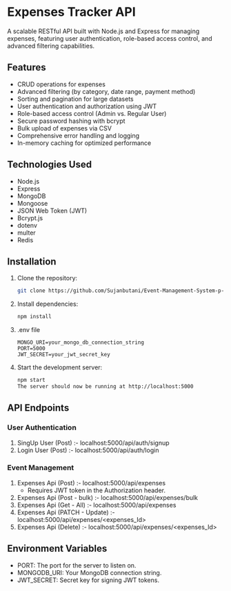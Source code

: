 # Expenses Tracker API

A scalable RESTful API built with Node.js and Express for managing expenses, featuring user authentication, role-based access control, and advanced filtering capabilities.

## Features

- CRUD operations for expenses
- Advanced filtering (by category, date range, payment method)
- Sorting and pagination for large datasets
- User authentication and authorization using JWT
- Role-based access control (Admin vs. Regular User)
- Secure password hashing with bcrypt
- Bulk upload of expenses via CSV
- Comprehensive error handling and logging
- In-memory caching for optimized performance

## Technologies Used

- Node.js
- Express
- MongoDB
- Mongoose
- JSON Web Token (JWT)
- Bcrypt.js
- dotenv
- multer
- Redis

## Installation

1. Clone the repository:

   ```bash
   git clone https://github.com/Sujanbutani/Event-Management-System-p-6.git

2. Install dependencies:

    ```bash
    npm install

3. .env file

     ```
    MONGO_URI=your_mongo_db_connection_string
    PORT=5000
    JWT_SECRET=your_jwt_secret_key

    ```

4. Start the development server:

   ```bash
   npm start
   The server should now be running at http://localhost:5000
   ```

## API Endpoints

### User Authentication
1. SingUp User (Post) :- localhost:5000/api/auth/signup
2. Login User (Post) :- localhost:5000/api/auth/login

### Event Management
1. Expenses Api (Post) :- localhost:5000/api/expenses
    - Requires JWT token in the Authorization header.
2. Expenses Api (Post - bulk) :- localhost:5000/api/expenses/bulk
3. Expenses Api (Get - All) :-  localhost:5000/api/expenses
4. Expenses Api (PATCH - Update) :- localhost:5000/api/expenses/<expenses_Id>
5. Expenses Api (Delete) :- localhost:5000/api/expenses/<expenses_Id>

## Environment Variables
- PORT: The port for the server to listen on.
- MONGODB_URI: Your MongoDB connection string.
- JWT_SECRET: Secret key for signing JWT tokens.